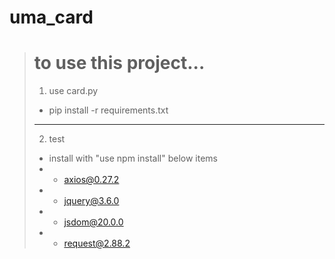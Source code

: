# uma_card
> # to use this project...
>  1. use card.py
>  + pip install -r requirements.txt
> ---
>  2. test
>  + install with "use npm install" below items
>  + + axios@0.27.2
>  + + jquery@3.6.0
>  + + jsdom@20.0.0
>  + + request@2.88.2
